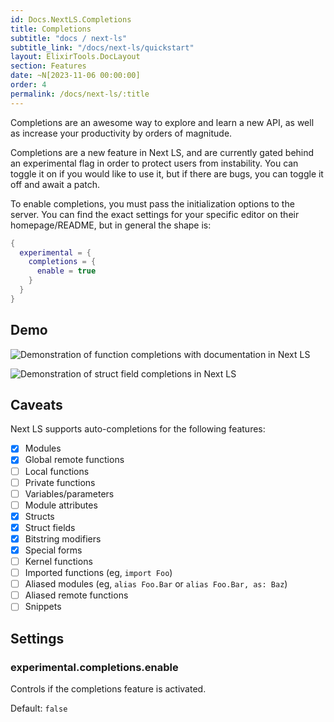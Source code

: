 ```yaml
---
id: Docs.NextLS.Completions
title: Completions
subtitle: "docs / next-ls"
subtitle_link: "/docs/next-ls/quickstart"
layout: ElixirTools.DocLayout
section: Features
date: ~N[2023-11-06 00:00:00]
order: 4
permalink: /docs/next-ls/:title
---
```


Completions are an awesome way to explore and learn a new API, as well as increase your productivity by orders of magnitude.

Completions are a new feature in Next LS, and are currently gated behind an experimental flag in order to protect users from instability. You can toggle it on
if you would like to use it, but if there are bugs, you can toggle it off and await a patch.

To enable completions, you must pass the initialization options to the server. You can find the exact settings for your specific editor on their homepage/README, but in general the shape is:

```lua
{
  experimental = {
    completions = {
      enable = true
    }
  }
}
```

## Demo

![Demonstration of function completions with documentation in Next LS](https://f005.backblazeb2.com/file/elixir-tools/next-ls-completions-1.png)

![Demonstration of struct field completions in Next LS](https://f005.backblazeb2.com/file/elixir-tools/next-ls-completions-2.png)

## Caveats

Next LS supports auto-completions for the following features:

- [x] Modules
- [x] Global remote functions
- [ ] Local functions
- [ ] Private functions
- [ ] Variables/parameters
- [ ] Module attributes
- [x] Structs
- [x] Struct fields
- [x] Bitstring modifiers
- [x] Special forms
- [ ] Kernel functions
- [ ] Imported functions (eg, `import Foo`)
- [ ] Aliased modules (eg, `alias Foo.Bar` or `alias Foo.Bar, as: Baz`)
- [ ] Aliased remote functions
- [ ] Snippets

## Settings

### experimental.completions.enable

Controls if the completions feature is activated.

Default: `false`
